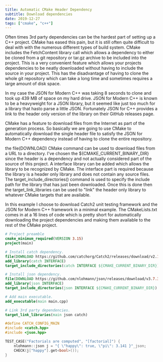 ```yaml
---
title: Automatic CMake Header Dependency
subtitle: Download dependencies
date: 2019-12-27
tags: ["cmake", "c++"]
---
```


Often times 3rd party dependencies can be the hardest part of setting up a C++ project.  CMake has eased this pain, but it is still often quite difficult to deal with with the numerous different types of build system.  CMake includes the FetchContent library call which allows a dependency to either be cloned from a git repository or tar.gz archive to be included into the project.  This is a very convenient feature which allows your projects dependencies to be neatly downloaded without having to include the source in your project.  This has the disadvantage of having to clone the whole git repository which can take a long time and sometimes requires a large amount of disk space.

In my case the JSON for Modern C++ was taking 8 seconds to clone and took up 439 MB of space on my hard drive.  JSON for Modern C++ is known to be a heavyweight for a JSON library, but it seemed like just too much for a library that hasto parse a little JSON.  Fortunately JSON for C++ provides a link to the header only version of the library on their GitHub releases page.

CMake has a feature to download files from the Internet as part of the generation process.  So basically we are going to use CMake to automatically download the single header file to satisfy the JSON for Modern C++ dependency instead of having to clone the entire repository.

the file(DOWNLOAD) CMake command can be used to download files from a URL to a directory.  I've chosen the ${CMAKE_CURRENT_BINARY_DIR} since the header is a dependency and not actually considered part of the source of this project.  A interface library can be added which allows the library to be recognized by CMake.  The interface part is required because the library is a header only library and does not contain any source files.  The target_include_directories() command is used to specify the include path for the library that has just been downloaded.  Once this is done then the target_link_libraries can be used to "link" the header only library to whatever CMake targets that are available.

In this example I choose to download Catch2 unit testing framework and the JSON for Modern C++ framework in a minimal example.  The CMakeLists.txt comes in at a 16 lines of code which is pretty short for automatically downloading the project dependencies and  making them available to the rest of the CMake project.



```cmake
# Project preamble
cmake_minimum_required(VERSION 3.15)
project(main)

# Install catch dependency.
file(DOWNLOAD https://github.com/catchorg/Catch2/releases/download/v2.11.0/catch.hpp ${CMAKE_CURRENT_BINARY_DIR}/catch.hpp)
add_library(catch INTERFACE)
target_include_directories(catch INTERFACE ${CMAKE_CURRENT_BINARY_DIR})

# Install json dependency.
file(DOWNLOAD https://github.com/nlohmann/json/releases/download/v3.7.3/json.hpp ${CMAKE_CURRENT_BINARY_DIR}/json.hpp)
add_library(json INTERFACE)
target_include_directories(json INTERFACE ${CMAKE_CURRENT_BINARY_DIR})

# Add main executable.
add_executable(main main.cpp)

# Link 3rd party dependencies.
target_link_libraries(main json catch)

```

```c++
#define CATCH_CONFIG_MAIN
#include <catch.hpp>
#include <json.hpp>

TEST_CASE("Factorials are computed", "[factorial]") {
    nlohmann::json j = "{ \"happy\": true, \"pi\": 3.141 }"_json;
    CHECK(j["happy"].get<bool>());
}

```

